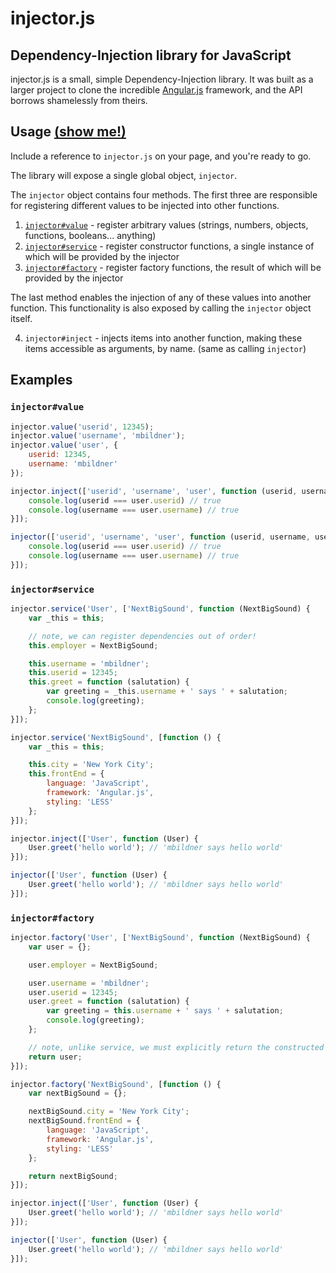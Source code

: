 injector.js
===========

Dependency-Injection library for JavaScript
-------------------------------------------


injector.js is a small, simple Dependency-Injection library. It was built as a larger project to clone the incredible [Angular.js](https://angularjs.org/) framework, and the API borrows shamelessly from theirs.


Usage [(show me!)](#examples)
-----------------------------

Include a reference to `injector.js` on your page, and you're ready to go.

The library will expose a single global object, `injector`.

The `injector` object contains four methods. The first three are responsible for registering different values to be injected into other functions.

1. [`injector#value`](#injectorvalue) - register arbitrary values (strings, numbers, objects, functions, booleans... anything)
2. [`injector#service`](#injectorservice) - register constructor functions, a single instance of which will be provided by the injector
3. [`injector#factory`](#injectorfactory) - register factory functions, the result of which will be provided by the injector

The last method enables the injection of any of these values into another function. This functionality is also exposed by calling the `injector` object itself.

4. `injector#inject` - injects items into another function, making these items accessible as arguments, by name. (same as calling `injector`)


## Examples

### `injector#value`

```JavaScript
injector.value('userid', 12345);
injector.value('username', 'mbildner');
injector.value('user', {
	userid: 12345,
	username: 'mbildner'
});

injector.inject(['userid', 'username', 'user', function (userid, username, user) {
	console.log(userid === user.userid) // true
	console.log(username === user.username) // true
}]);

injector(['userid', 'username', 'user', function (userid, username, user) {
	console.log(userid === user.userid) // true
	console.log(username === user.username) // true
}]);
```


### `injector#service`

```JavaScript
injector.service('User', ['NextBigSound', function (NextBigSound) {
	var _this = this;

	// note, we can register dependencies out of order!
	this.employer = NextBigSound;

	this.username = 'mbildner';
	this.userid = 12345;
	this.greet = function (salutation) {
		var greeting = _this.username + ' says ' + salutation;
		console.log(greeting);
	};
}]);

injector.service('NextBigSound', [function () {
	var _this = this;

	this.city = 'New York City';
	this.frontEnd = {
		language: 'JavaScript',
		framework: 'Angular.js',
		styling: 'LESS'
	};
}]);

injector.inject(['User', function (User) {
	User.greet('hello world'); // 'mbildner says hello world'
}]);

injector(['User', function (User) {
	User.greet('hello world'); // 'mbildner says hello world'
}]);
```

### `injector#factory`

```JavaScript
injector.factory('User', ['NextBigSound', function (NextBigSound) {
	var user = {};

	user.employer = NextBigSound;

	user.username = 'mbildner';
	user.userid = 12345;
	user.greet = function (salutation) {
		var greeting = this.username + ' says ' + salutation;
		console.log(greeting);
	};

	// note, unlike service, we must explicitly return the constructed object
	return user;
}]);

injector.factory('NextBigSound', [function () {
	var nextBigSound = {};

	nextBigSound.city = 'New York City';
	nextBigSound.frontEnd = {
		language: 'JavaScript',
		framework: 'Angular.js',
		styling: 'LESS'
	};

	return nextBigSound;
}]);

injector.inject(['User', function (User) {
	User.greet('hello world'); // 'mbildner says hello world'
}]);

injector(['User', function (User) {
	User.greet('hello world'); // 'mbildner says hello world'
}]);
```
